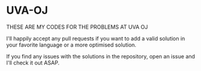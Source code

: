 # UVA-OJ
THESE ARE MY CODES FOR THE PROBLEMS AT UVA OJ

I'll happily accept any pull requests if you want to add a valid solution in your favorite language or a more optimised solution.

If you find any issues with the solutions in the repository, open an issue and I'll check it out ASAP.
